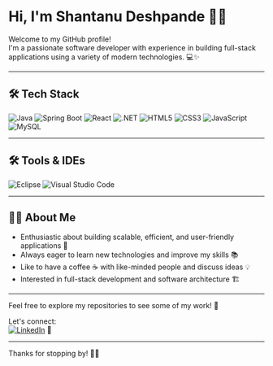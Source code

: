 # Hi, I'm Shantanu Deshpande 👋🚀

Welcome to my GitHub profile!  
I'm a passionate software developer with experience in building full-stack applications using a variety of modern technologies. 💻✨

---

## 🛠️ Tech Stack

![Java](https://img.shields.io/badge/Java-ED8B00?style=for-the-badge&logo=java&logoColor=white) 
![Spring Boot](https://img.shields.io/badge/Spring_Boot-6DB33F?style=for-the-badge&logo=spring-boot&logoColor=white) 
![React](https://img.shields.io/badge/React-20232A?style=for-the-badge&logo=react&logoColor=61DAFB) 
![.NET](https://img.shields.io/badge/.NET-512BD4?style=for-the-badge&logo=dot-net&logoColor=white) 
![HTML5](https://img.shields.io/badge/HTML5-E34F26?style=for-the-badge&logo=html5&logoColor=white) 
![CSS3](https://img.shields.io/badge/CSS3-1572B6?style=for-the-badge&logo=css3&logoColor=white) 
![JavaScript](https://img.shields.io/badge/JavaScript-F7DF1E?style=for-the-badge&logo=javascript&logoColor=black) 
![MySQL](https://img.shields.io/badge/MySQL-4479A1?style=for-the-badge&logo=mysql&logoColor=white) 

---

## 🛠️ Tools & IDEs

![Eclipse](https://img.shields.io/badge/Eclipse-2C2255?style=for-the-badge&logo=eclipse&logoColor=white) 
![Visual Studio Code](https://img.shields.io/badge/VS_Code-007ACC?style=for-the-badge&logo=visual-studio-code&logoColor=white) 

---

## 👨‍💻 About Me

- Enthusiastic about building scalable, efficient, and user-friendly applications 🚀  
- Always eager to learn new technologies and improve my skills 📚  
- Like to have a coffee ☕ with like-minded people and discuss ideas 💡  
- Interested in full-stack development and software architecture 🏗️

---

Feel free to explore my repositories to see some of my work! 📂

Let's connect:  
[![LinkedIn](https://img.shields.io/badge/LinkedIn-0A66C2?style=for-the-badge&logo=linkedin&logoColor=white)](https://www.linkedin.com/in/shantanud15) 🔗

---

Thanks for stopping by! 🙌😊
